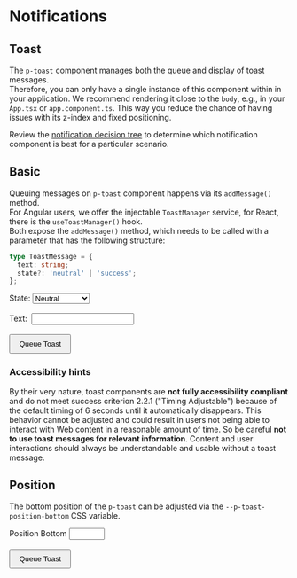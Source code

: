 # Notifications

<TableOfContents></TableOfContents>

## Toast

The `p-toast` component manages both the queue and display of toast messages.  
Therefore, you can only have a single instance of this component within in your application. We recommend rendering it close to the `body`, e.g., in your `App.tsx` or `app.component.ts`. This way you reduce the chance of having issues with its z-index and fixed positioning.  

Review the [notification decision tree](components/notifications/decision-tree) to determine which notification component is best for a particular scenario.

## Basic

Queuing messages on `p-toast` component happens via its `addMessage()` method.  
For Angular users, we offer the injectable `ToastManager` service, for React, there is the `useToastManager()` hook.  
Both expose the `addMessage()` method, which needs to be called with a parameter that has the following structure:

```ts
type ToastMessage = {
  text: string;
  state?: 'neutral' | 'success';
};
```

<Playground :frameworkMarkup="basic" :config="config">
  <label>
    State:
    <select v-model="toastState" aria-label="Select state">
      <option disabled>Select a state</option>
      <option value="neutral">Neutral</option>
      <option value="success">Success</option>
    </select>
  </label>
  <br><br>
  <label>
    Text:&nbsp;
    <input type="text" v-model="toastText">
  </label>
  <br><br>
  <button type="button" v-on:click="queueToast()">Queue Toast</button>
</Playground>

### <A11yIcon></A11yIcon> Accessibility hints

By their very nature, toast components are **not fully accessibility compliant** and do not meet success criterion 2.2.1 ("Timing Adjustable") because of the default timing of 6 seconds until it automatically disappears.
This behavior cannot be adjusted and could result in users not being able to interact with Web content in a reasonable amount of time.
So be careful **not to use toast messages for relevant information**.
Content and user interactions should always be understandable and usable without a toast message.

## Position

The bottom position of the `p-toast` can be adjusted via the `--p-toast-position-bottom` CSS variable.

<Playground :markup="offsetMarkup" :config="{...config, withoutDemo: true}">
  <label>
    Position Bottom
    <input type="number" min="0" max="200" step="5" v-model="positionBottom">
  </label>
  <br><br>
  <button type="button" v-on:click="queueToast()">Queue Toast</button>
</Playground>

<!-- shared across playgrounds -->
<p-toast ref="toast" :theme="theme" :style="`--p-toast-position-bottom: ${positionBottom}px`"></p-toast>

<script lang="ts">
import Vue from 'vue';
import Component from 'vue-class-component';
import { getToastCodeSamples } from '@porsche-design-system/shared';
import type { Theme } from '@/models';

@Component
export default class Code extends Vue {
  config = { themeable: true };

  toastState = 'neutral';
  toastText = 'Some message';
  toastCounter = 1;
  positionBottom = 64;
  
  get basic() { 
    return Object.entries(getToastCodeSamples()).reduce((result, [key, markup]) => ({
      ...result,
      [key]: markup
        .replace(/(state:) 'success'/, `$1 '${this.toastState}'`)
        .replace(/(Some message)/, this.toastText)
    }), {});
  }

  get offsetMarkup() {
    return `<p-toast style="--p-toast-position-bottom: ${this.positionBottom}px"></p-toast>`;
  }

  queueToast(): void {
    this.$refs.toast.addMessage({ text: `${this.toastText} ${this.toastCounter}`, state: this.toastState });
    this.toastCounter++;
  }

  get theme(): Theme {
    return this.$store.getters.theme;
  }
}
</script>

<style lang="scss" scoped>
  button {
    padding: .5rem 1rem;
  }
  .example--dark label {
    color: white
  }
</style>